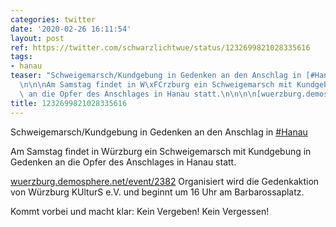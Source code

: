 ```yaml
---
categories: twitter
date: '2020-02-26 16:11:54'
layout: post
ref: https://twitter.com/schwarzlichtwue/status/1232699821028335616
tags:
- hanau
teaser: "Schweigemarsch/Kundgebung in Gedenken an den Anschlag in [#Hanau](/t/hanau)\n\
  \n\n\nAm Samstag findet in W\xFCrzburg ein Schweigemarsch mit Kundgebung in Gedenken\
  \ an die Opfer des Anschlages in Hanau statt.\n\n\n\n[wuerzburg.demosphere.net/event/2382](https://wuerzburg.demosphere.net/event/2382)"
title: 1232699821028335616
---
```

Schweigemarsch/Kundgebung in Gedenken an den Anschlag in [#Hanau](/t/hanau)



Am Samstag findet in Würzburg ein Schweigemarsch mit Kundgebung in Gedenken an die Opfer des Anschlages in Hanau statt.



[wuerzburg.demosphere.net/event/2382](https://wuerzburg.demosphere.net/event/2382)
Organisiert wird die Gedenkaktion von Würzburg KUlturS e.V. und beginnt um 16 Uhr am Barbarossaplatz.



Kommt vorbei und macht klar: Kein Vergeben! Kein Vergessen!